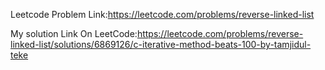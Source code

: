 Leetcode Problem Link:https://leetcode.com/problems/reverse-linked-list

My solution Link On LeetCode:https://leetcode.com/problems/reverse-linked-list/solutions/6869126/c-iterative-method-beats-100-by-tamjidul-teke